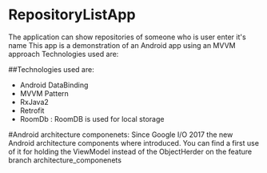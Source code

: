 # RepositoryListApp

The application can show repositories of someone who is user enter it's name
This app is a demonstration of an Android app using an MVVM approach
Technologies used are:

##Technologies used are:

* Android DataBinding
* MVVM Pattern
* RxJava2
* Retrofit
* RoomDb : RoomDB is used for local storage


#Android architecture componenets:
Since Google I/O 2017 the new Android architecture components where introduced. You can find a first use of it for holding the ViewModel instead of the ObjectHerder on the feature branch architecture_componenets
